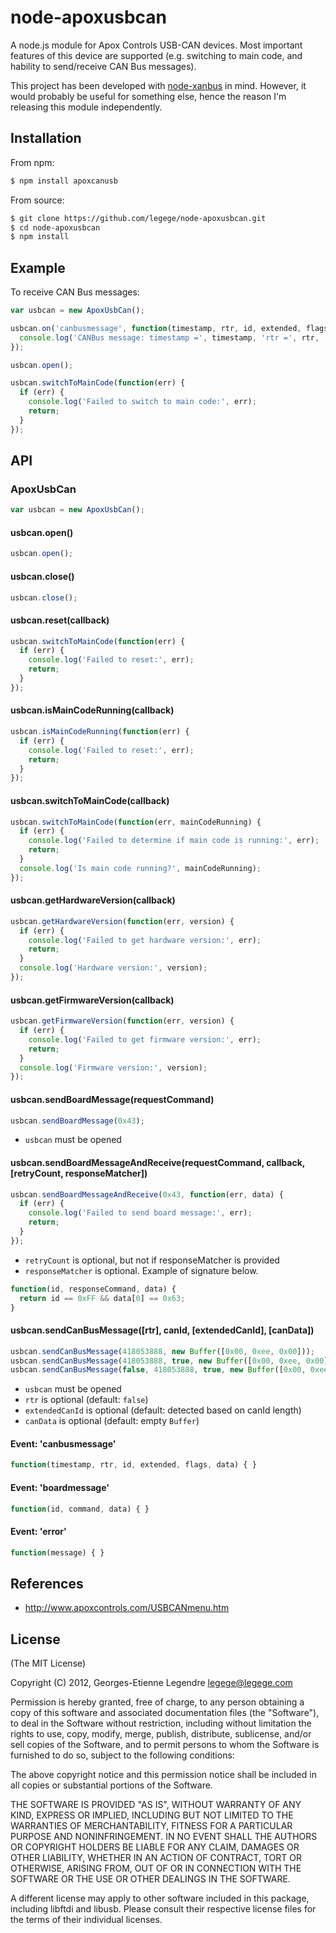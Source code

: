 node-apoxusbcan
===============

A node.js module for Apox Controls USB-CAN devices. Most important features of this device are
supported (e.g. switching to main code, and hability to send/receive CAN Bus messages).

This project has been developed with [node-xanbus](https://github.com/legege/node-xanbus) in mind.
However, it would probably be useful for something else, hence the reason I'm releasing this module
independently.

Installation
------------

From npm:

``` bash
$ npm install apoxcanusb
```

From source:

``` bash
$ git clone https://github.com/legege/node-apoxusbcan.git
$ cd node-apoxusbcan
$ npm install
```

Example
-------

To receive CAN Bus messages:

``` js
var usbcan = new ApoxUsbCan();

usbcan.on('canbusmessage', function(timestamp, rtr, id, extended, flags, data) {
  console.log('CANBus message: timestamp =', timestamp, 'rtr =', rtr, 'id =', id, 'extended =', extended, 'flags =', flags, 'data =', data);
});

usbcan.open();

usbcan.switchToMainCode(function(err) {
  if (err) {
    console.log('Failed to switch to main code:', err);
    return;
  }
});
```

API
---

### ApoxUsbCan

``` js
var usbcan = new ApoxUsbCan();
``` 

#### usbcan.open()

``` js
usbcan.open();
```

#### usbcan.close()

``` js
usbcan.close();
```

#### usbcan.reset(callback)

``` js
usbcan.switchToMainCode(function(err) {
  if (err) {
    console.log('Failed to reset:', err);
    return;
  }
});
```

#### usbcan.isMainCodeRunning(callback)

``` js
usbcan.isMainCodeRunning(function(err) {
  if (err) {
    console.log('Failed to reset:', err);
    return;
  }
});
```

#### usbcan.switchToMainCode(callback)

``` js
usbcan.switchToMainCode(function(err, mainCodeRunning) {
  if (err) {
    console.log('Failed to determine if main code is running:', err);
    return;
  }
  console.log('Is main code running?', mainCodeRunning);
});
```

#### usbcan.getHardwareVersion(callback)

``` js
usbcan.getHardwareVersion(function(err, version) {
  if (err) {
    console.log('Failed to get hardware version:', err);
    return;
  }
  console.log('Hardware version:', version);
});
```

#### usbcan.getFirmwareVersion(callback)

``` js
usbcan.getFirmwareVersion(function(err, version) {
  if (err) {
    console.log('Failed to get firmware version:', err);
    return;
  }
  console.log('Firmware version:', version);
});
```

#### usbcan.sendBoardMessage(requestCommand)

``` js
usbcan.sendBoardMessage(0x43);
```

  * `usbcan` must be opened

#### usbcan.sendBoardMessageAndReceive(requestCommand, callback, [retryCount, responseMatcher])

``` js
usbcan.sendBoardMessageAndReceive(0x43, function(err, data) {
  if (err) {
    console.log('Failed to send board message:', err);
    return;
  }
});
```

  * `retryCount` is optional, but not if responseMatcher is provided
  * `responseMatcher` is optional. Example of signature below.

``` js
function(id, responseCommand, data) {
  return id == 0xFF && data[0] == 0x63;
}
```

#### usbcan.sendCanBusMessage([rtr], canId, [extendedCanId], [canData])

``` js
usbcan.sendCanBusMessage(418053888, new Buffer([0x00, 0xee, 0x00]));
usbcan.sendCanBusMessage(418053888, true, new Buffer([0x00, 0xee, 0x00]));
usbcan.sendCanBusMessage(false, 418053888, true, new Buffer([0x00, 0xee, 0x00]));
```

  * `usbcan` must be opened
  * `rtr` is optional (default: `false`)
  * `extendedCanId` is optional (default: detected based on canId length)
  * `canData` is optional (default: empty `Buffer`)

#### Event: 'canbusmessage'

``` js
function(timestamp, rtr, id, extended, flags, data) { }
```

#### Event: 'boardmessage'

``` js
function(id, command, data) { }
``` 
 
#### Event: 'error'

``` js
function(message) { }
```

References
----------

  * http://www.apoxcontrols.com/USBCANmenu.htm

License
-------

(The MIT License)

Copyright (C) 2012, Georges-Etienne Legendre <legege@legege.com>

Permission is hereby granted, free of charge, to any person obtaining a
copy of this software and associated documentation files (the
"Software"), to deal in the Software without restriction, including
without limitation the rights to use, copy, modify, merge, publish,
distribute, sublicense, and/or sell copies of the Software, and to permit
persons to whom the Software is furnished to do so, subject to the
following conditions:

The above copyright notice and this permission notice shall be included
in all copies or substantial portions of the Software.

THE SOFTWARE IS PROVIDED "AS IS", WITHOUT WARRANTY OF ANY KIND, EXPRESS
OR IMPLIED, INCLUDING BUT NOT LIMITED TO THE WARRANTIES OF
MERCHANTABILITY, FITNESS FOR A PARTICULAR PURPOSE AND NONINFRINGEMENT. IN
NO EVENT SHALL THE AUTHORS OR COPYRIGHT HOLDERS BE LIABLE FOR ANY CLAIM,
DAMAGES OR OTHER LIABILITY, WHETHER IN AN ACTION OF CONTRACT, TORT OR
OTHERWISE, ARISING FROM, OUT OF OR IN CONNECTION WITH THE SOFTWARE OR THE
USE OR OTHER DEALINGS IN THE SOFTWARE.

A different license may apply to other software included in this package, 
including libftdi and libusb. Please consult their respective license files
for the terms of their individual licenses.
